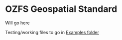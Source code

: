 # OZFS Geospatial Standard
Will go here

Testing/working files to go in [Examples folder](/examples)
